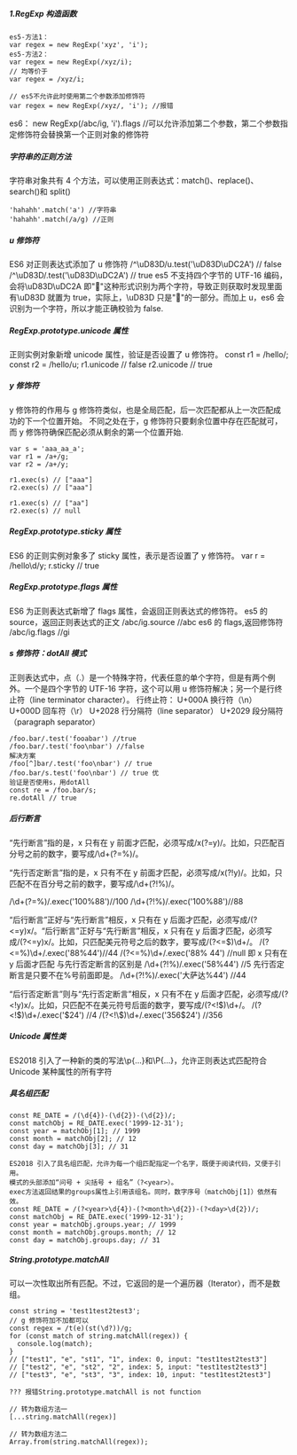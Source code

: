 ##### 1.RegExp 构造函数

```
es5-方法1：
var regex = new RegExp('xyz', 'i');
es5-方法2：
var regex = new RegExp(/xyz/i);
// 均等价于
var regex = /xyz/i;

// es5不允许此时使用第二个参数添加修饰符
var regex = new RegExp(/xyz/, 'i'); //报错
```

es6：
new RegExp(/abc/ig, 'i').flags
//可以允许添加第二个参数，第二个参数指定修饰符会替换第一个正则对象的修饰符

##### 字符串的正则方法

字符串对象共有 4 个方法，可以使用正则表达式：match()、replace()、search()和 split()

```
'hahahh'.match('a') //字符串
'hahahh'.match(/a/g) //正则
```

##### u 修饰符

ES6 对正则表达式添加了 u 修饰符
/^\uD83D/u.test('\uD83D\uDC2A') // false
/^\uD83D/.test('\uD83D\uDC2A') // true
es5 不支持四个字节的 UTF-16 编码，会将\uD83D\uDC2A 即"🐪"这种形式识别为两个字符，导致正则获取时发现里面有\uD83D 就置为 true，实际上，\uD83D 只是"🐪"的一部分。而加上 u，es6 会识别为一个字符，所以才能正确校验为 false.

##### RegExp.prototype.unicode 属性

正则实例对象新增 unicode 属性，验证是否设置了 u 修饰符。
const r1 = /hello/;
const r2 = /hello/u;
r1.unicode // false
r2.unicode // true

##### y 修饰符

y 修饰符的作用与 g 修饰符类似，也是全局匹配，后一次匹配都从上一次匹配成功的下一个位置开始。
不同之处在于，g 修饰符只要剩余位置中存在匹配就可，而 y 修饰符确保匹配必须从剩余的第一个位置开始.

```
var s = 'aaa_aa_a';
var r1 = /a+/g;
var r2 = /a+/y;

r1.exec(s) // ["aaa"]
r2.exec(s) // ["aaa"]

r1.exec(s) // ["aa"]
r2.exec(s) // null
```

##### RegExp.prototype.sticky 属性

ES6 的正则实例对象多了 sticky 属性，表示是否设置了 y 修饰符。
var r = /hello\d/y;
r.sticky // true

##### RegExp.prototype.flags 属性

ES6 为正则表达式新增了 flags 属性，会返回正则表达式的修饰符。
es5 的 source，返回正则表达式的正文
/abc/ig.source //abc
es6 的 flags,返回修饰符
/abc/ig.flags //gi

##### s 修饰符：dotAll 模式

正则表达式中，点（.）是一个特殊字符，代表任意的单个字符，但是有两个例外。一个是四个字节的 UTF-16 字符，这个可以用 u 修饰符解决；另一个是行终止符（line terminator character）。
行终止符：
U+000A 换行符（\n）
U+000D 回车符（\r）
U+2028 行分隔符（line separator）
U+2029 段分隔符（paragraph separator）

```
/foo.bar/.test('fooabar') //true
/foo.bar/.test('foo\nbar') //false
解决方案
/foo[^]bar/.test('foo\nbar') // true
/foo.bar/s.test('foo\nbar') // true 优
验证是否使用s，用dotAll
const re = /foo.bar/s;
re.dotAll // true
```

##### 后行断言

“先行断言”指的是，x 只有在 y 前面才匹配，必须写成/x(?=y)/。比如，只匹配百分号之前的数字，要写成/\d+(?=%)/。

“先行否定断言”指的是，x 只有不在 y 前面才匹配，必须写成/x(?!y)/。比如，只匹配不在百分号之前的数字，要写成/\d+(?!%)/。

/\d+(?=%)/.exec('100%88')//100
/\d+(?!%)/.exec('100%88')//88

“后行断言”正好与“先行断言”相反，x 只有在 y 后面才匹配，必须写成/(?<=y)x/。“后行断言”正好与“先行断言”相反，x 只有在 y 后面才匹配，必须写成/(?<=y)x/。比如，只匹配美元符号之后的数字，要写成/(?<=\$)\d+/。
/(?<=%)\d+/.exec('88%44')//44
/(?<=%)\d+/.exec('88% 44') //null 即 x 只有在 y 后面才匹配
与先行否定断言的区别是
/\d+(?!%)/.exec('58%44') //5 先行否定断言是只要不在%号前面即是。
/\d+(?!%)/.exec('大萨达%44') //44

“后行否定断言”则与“先行否定断言”相反，x 只有不在 y 后面才匹配，必须写成/(?<!y)x/。比如，只匹配不在美元符号后面的数字，要写成/(?<!\$)\d+/。
/(?<!\$)\d+/.exec('$24') //4
/(?<!\$)\d+/.exec('356$24') //356

##### Unicode 属性类

ES2018 引入了一种新的类的写法\p{...}和\P{...}，允许正则表达式匹配符合 Unicode 某种属性的所有字符

##### 具名组匹配

```
const RE_DATE = /(\d{4})-(\d{2})-(\d{2})/;
const matchObj = RE_DATE.exec('1999-12-31');
const year = matchObj[1]; // 1999
const month = matchObj[2]; // 12
const day = matchObj[3]; // 31
```

```
ES2018 引入了具名组匹配，允许为每一个组匹配指定一个名字，既便于阅读代码，又便于引用。
模式的头部添加“问号 + 尖括号 + 组名”（?<year>）。
exec方法返回结果的groups属性上引用该组名。同时，数字序号（matchObj[1]）依然有效。
const RE_DATE = /(?<year>\d{4})-(?<month>\d{2})-(?<day>\d{2})/;
const matchObj = RE_DATE.exec('1999-12-31');
const year = matchObj.groups.year; // 1999
const month = matchObj.groups.month; // 12
const day = matchObj.groups.day; // 31
```

##### String.prototype.matchAll

可以一次性取出所有匹配。不过，它返回的是一个遍历器（Iterator），而不是数组。

```
const string = 'test1test2test3';
// g 修饰符加不加都可以
const regex = /t(e)(st(\d?))/g;
for (const match of string.matchAll(regex)) {
  console.log(match);
}
// ["test1", "e", "st1", "1", index: 0, input: "test1test2test3"]
// ["test2", "e", "st2", "2", index: 5, input: "test1test2test3"]
// ["test3", "e", "st3", "3", index: 10, input: "test1test2test3"]

??? 报错String.prototype.matchAll is not function

// 转为数组方法一
[...string.matchAll(regex)]

// 转为数组方法二
Array.from(string.matchAll(regex));
```
